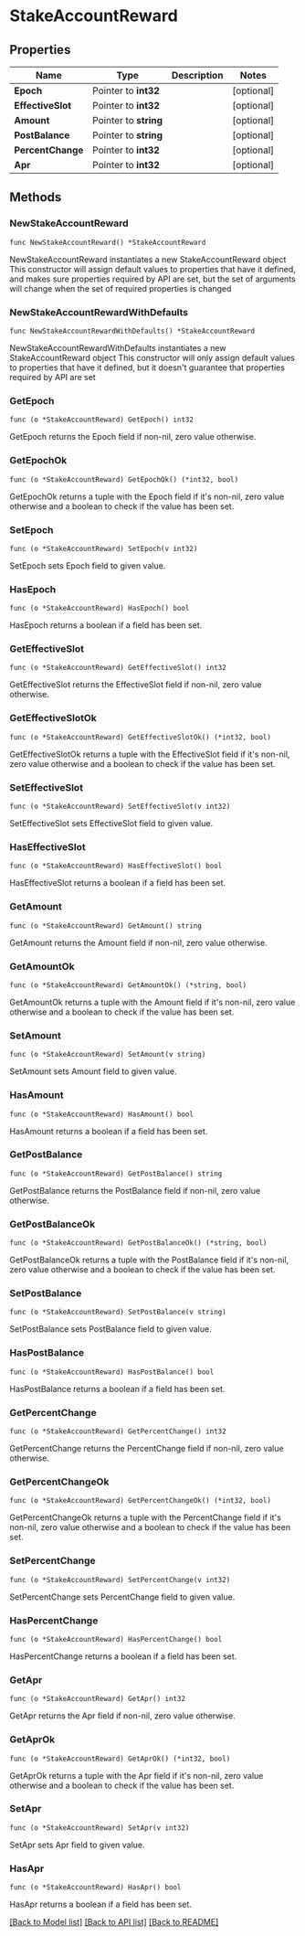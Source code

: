 # StakeAccountReward

## Properties

Name | Type | Description | Notes
------------ | ------------- | ------------- | -------------
**Epoch** | Pointer to **int32** |  | [optional] 
**EffectiveSlot** | Pointer to **int32** |  | [optional] 
**Amount** | Pointer to **string** |  | [optional] 
**PostBalance** | Pointer to **string** |  | [optional] 
**PercentChange** | Pointer to **int32** |  | [optional] 
**Apr** | Pointer to **int32** |  | [optional] 

## Methods

### NewStakeAccountReward

`func NewStakeAccountReward() *StakeAccountReward`

NewStakeAccountReward instantiates a new StakeAccountReward object
This constructor will assign default values to properties that have it defined,
and makes sure properties required by API are set, but the set of arguments
will change when the set of required properties is changed

### NewStakeAccountRewardWithDefaults

`func NewStakeAccountRewardWithDefaults() *StakeAccountReward`

NewStakeAccountRewardWithDefaults instantiates a new StakeAccountReward object
This constructor will only assign default values to properties that have it defined,
but it doesn't guarantee that properties required by API are set

### GetEpoch

`func (o *StakeAccountReward) GetEpoch() int32`

GetEpoch returns the Epoch field if non-nil, zero value otherwise.

### GetEpochOk

`func (o *StakeAccountReward) GetEpochOk() (*int32, bool)`

GetEpochOk returns a tuple with the Epoch field if it's non-nil, zero value otherwise
and a boolean to check if the value has been set.

### SetEpoch

`func (o *StakeAccountReward) SetEpoch(v int32)`

SetEpoch sets Epoch field to given value.

### HasEpoch

`func (o *StakeAccountReward) HasEpoch() bool`

HasEpoch returns a boolean if a field has been set.

### GetEffectiveSlot

`func (o *StakeAccountReward) GetEffectiveSlot() int32`

GetEffectiveSlot returns the EffectiveSlot field if non-nil, zero value otherwise.

### GetEffectiveSlotOk

`func (o *StakeAccountReward) GetEffectiveSlotOk() (*int32, bool)`

GetEffectiveSlotOk returns a tuple with the EffectiveSlot field if it's non-nil, zero value otherwise
and a boolean to check if the value has been set.

### SetEffectiveSlot

`func (o *StakeAccountReward) SetEffectiveSlot(v int32)`

SetEffectiveSlot sets EffectiveSlot field to given value.

### HasEffectiveSlot

`func (o *StakeAccountReward) HasEffectiveSlot() bool`

HasEffectiveSlot returns a boolean if a field has been set.

### GetAmount

`func (o *StakeAccountReward) GetAmount() string`

GetAmount returns the Amount field if non-nil, zero value otherwise.

### GetAmountOk

`func (o *StakeAccountReward) GetAmountOk() (*string, bool)`

GetAmountOk returns a tuple with the Amount field if it's non-nil, zero value otherwise
and a boolean to check if the value has been set.

### SetAmount

`func (o *StakeAccountReward) SetAmount(v string)`

SetAmount sets Amount field to given value.

### HasAmount

`func (o *StakeAccountReward) HasAmount() bool`

HasAmount returns a boolean if a field has been set.

### GetPostBalance

`func (o *StakeAccountReward) GetPostBalance() string`

GetPostBalance returns the PostBalance field if non-nil, zero value otherwise.

### GetPostBalanceOk

`func (o *StakeAccountReward) GetPostBalanceOk() (*string, bool)`

GetPostBalanceOk returns a tuple with the PostBalance field if it's non-nil, zero value otherwise
and a boolean to check if the value has been set.

### SetPostBalance

`func (o *StakeAccountReward) SetPostBalance(v string)`

SetPostBalance sets PostBalance field to given value.

### HasPostBalance

`func (o *StakeAccountReward) HasPostBalance() bool`

HasPostBalance returns a boolean if a field has been set.

### GetPercentChange

`func (o *StakeAccountReward) GetPercentChange() int32`

GetPercentChange returns the PercentChange field if non-nil, zero value otherwise.

### GetPercentChangeOk

`func (o *StakeAccountReward) GetPercentChangeOk() (*int32, bool)`

GetPercentChangeOk returns a tuple with the PercentChange field if it's non-nil, zero value otherwise
and a boolean to check if the value has been set.

### SetPercentChange

`func (o *StakeAccountReward) SetPercentChange(v int32)`

SetPercentChange sets PercentChange field to given value.

### HasPercentChange

`func (o *StakeAccountReward) HasPercentChange() bool`

HasPercentChange returns a boolean if a field has been set.

### GetApr

`func (o *StakeAccountReward) GetApr() int32`

GetApr returns the Apr field if non-nil, zero value otherwise.

### GetAprOk

`func (o *StakeAccountReward) GetAprOk() (*int32, bool)`

GetAprOk returns a tuple with the Apr field if it's non-nil, zero value otherwise
and a boolean to check if the value has been set.

### SetApr

`func (o *StakeAccountReward) SetApr(v int32)`

SetApr sets Apr field to given value.

### HasApr

`func (o *StakeAccountReward) HasApr() bool`

HasApr returns a boolean if a field has been set.


[[Back to Model list]](../README.md#documentation-for-models) [[Back to API list]](../README.md#documentation-for-api-endpoints) [[Back to README]](../README.md)


